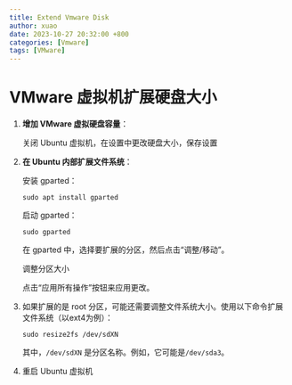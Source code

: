 ```yaml
---
title: Extend Vmware Disk
author: xuao
date: 2023-10-27 20:32:00 +800
categories: [Vmware]
tags: [VMware]
---
```


# VMware 虚拟机扩展硬盘大小

1. **增加 VMware 虚拟硬盘容量**：

   关闭 Ubuntu 虚拟机，在设置中更改硬盘大小，保存设置

2. **在 Ubuntu 内部扩展文件系统**：

   安装 gparted：

   ```shell
   sudo apt install gparted
   ```

   启动 gparted：

   ```shell
   sudo gparted
   ```

   在 gparted 中，选择要扩展的分区，然后点击“调整/移动”。

   调整分区大小

   点击“应用所有操作”按钮来应用更改。

3. 如果扩展的是 root 分区，可能还需要调整文件系统大小。使用以下命令扩展文件系统（以ext4为例）：

   ```
   sudo resize2fs /dev/sdXN
   ```

   其中，`/dev/sdXN` 是分区名称。例如，它可能是`/dev/sda3`。

4. 重启 Ubuntu 虚拟机
